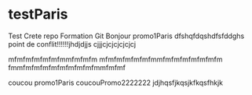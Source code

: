 # testParis
Test Crete repo Formation Git
Bonjour promo1Paris
dfshqfdqshdfsfddghs
point de conflit!!!!!!jhdjdjjs
cjjjcjcjcjcjcjcj


mfmfmfmfmfmfmmfmfmfm
mfmfmfmfmfmfmmfmfmfmfmfmfmfm
fmmfmfmfmfmfmfmfmfmfmmfmfmf


coucou  promo1Paris
coucouPromo2222222
jdjhqsfjkqsjkfkqsfhkjk
